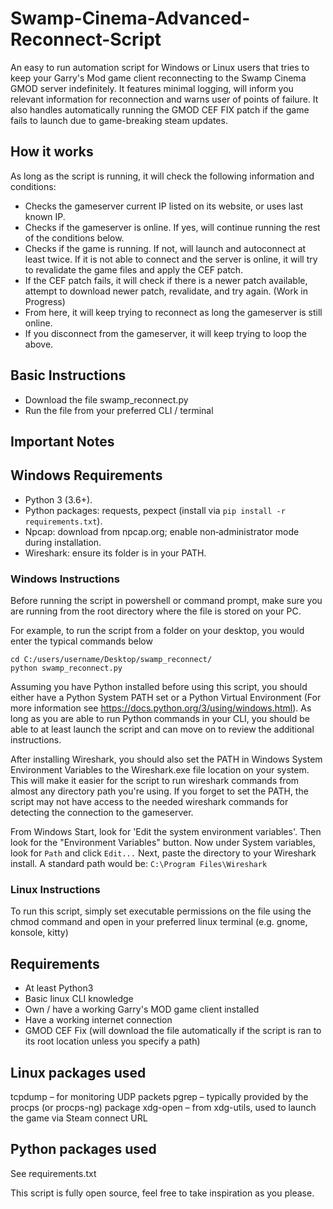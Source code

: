# Swamp-Cinema-Advanced-Reconnect-Script
An easy to run automation script for Windows or Linux users that tries to keep your Garry's Mod game client reconnecting to the Swamp Cinema GMOD server indefinitely.
It features minimal logging, will inform you relevant information for reconnection and warns user of points of failure.
It also handles automatically running the GMOD CEF FIX patch if the game fails to launch due to game-breaking steam updates.

## How it works
As long as the script is running, it will check the following information and conditions:

- Checks the gameserver current IP listed on its website, or uses last known IP.
- Checks if the gameserver is online. If yes, will continue running the rest of the conditions below.
- Checks if the game is running. If not, will launch and autoconnect at least twice. If it is not able to connect and the server is online, it will try to revalidate the game files and apply the CEF patch.
- If the CEF patch fails, it will check if there is a newer patch available, attempt to download newer patch, revalidate, and try again. (Work in Progress)
- From here, it will keep trying to reconnect as long the gameserver is still online.
- If you disconnect from the gameserver, it will keep trying to loop the above.

## Basic Instructions
- Download the file swamp_reconnect.py
- Run the file from your preferred CLI / terminal

## Important Notes

## Windows Requirements
- Python 3 (3.6+).
- Python packages: requests, pexpect (install via `pip install -r requirements.txt`).
- Npcap: download from npcap.org; enable non‑administrator mode during installation.
- Wireshark: ensure its folder is in your PATH.

### Windows Instructions
Before running the script in powershell or command prompt, make sure you are running from the root directory where the file is stored on your PC.

For example, to run the script from a folder on your desktop, you would enter the typical commands below

```
cd C:/users/username/Desktop/swamp_reconnect/
python swamp_reconnect.py
```

Assuming you have Python installed before using this script, you should either have a Python System PATH set or a Python Virtual Environment (For more information see https://docs.python.org/3/using/windows.html). As long as you are able to run Python commands in your CLI, you should be able to at least launch the script and can move on to review the additional instructions.

After installing Wireshark, you should also set the PATH in Windows System Environment Variables to the Wireshark.exe file location on your system. This will make it easier for the script to run wireshark commands from almost any directory path you're using. If you forget to set the PATH, the script may not have access to the needed wireshark commands for detecting the connection to the gameserver.

From Windows Start, look for 'Edit the system environment variables'. Then look for the "Environment Variables" button. Now under System variables, look for `Path` and click `Edit...` Next, paste the directory to your Wireshark install. A standard path would be: `C:\Program Files\Wireshark`

### Linux Instructions
To run this script, simply set executable permissions on the file using the chmod command and open in your preferred linux terminal (e.g. gnome, konsole, kitty)

## Requirements
- At least Python3
- Basic linux CLI knowledge
- Own / have a working Garry's MOD game client installed
- Have a working internet connection
- GMOD CEF Fix (will download the file automatically if the script is ran to its root location unless you specify a path)

## Linux packages used
tcpdump – for monitoring UDP packets
pgrep – typically provided by the procps (or procps-ng) package
xdg-open – from xdg-utils, used to launch the game via Steam connect URL

## Python packages used
See requirements.txt

This script is fully open source, feel free to take inspiration as you please.
